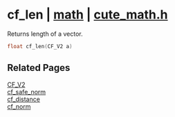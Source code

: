 # cf_len | [math](https://github.com/RandyGaul/cute_framework/blob/master/docs/math/README.md) | [cute_math.h](https://github.com/RandyGaul/cute_framework/blob/master/include/cute_math.h)

Returns length of a vector.

```cpp
float cf_len(CF_V2 a)
```

## Related Pages

[CF_V2](https://github.com/RandyGaul/cute_framework/blob/master/docs/math/cf_v2.md)  
[cf_safe_norm](https://github.com/RandyGaul/cute_framework/blob/master/docs/math/cf_safe_norm.md)  
[cf_distance](https://github.com/RandyGaul/cute_framework/blob/master/docs/math/cf_distance.md)  
[cf_norm](https://github.com/RandyGaul/cute_framework/blob/master/docs/math/cf_norm.md)  
